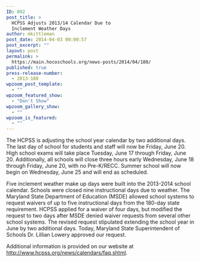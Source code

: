 ```yaml
---
ID: 892
post_title: >
  HCPSS Adjusts 2013/14 Calendar Due to
  Inclement Weather Days
author: mkittleman
post_date: 2014-04-03 00:00:57
post_excerpt: ""
layout: post
permalink: >
  https://main.hocoschools.org/news-posts/2014/04/180/
published: true
press-release-number:
  - 2013-180
wpzoom_post_template:
  - ""
wpzoom_featured_show:
  - "Don't Show"
wpzoom_gallery_show:
  - ""
wpzoom_is_featured:
  - ""
---
```

The HCPSS is adjusting the school year calendar by two additional days. The last day of school for students and staff will now be Friday, June 20. High school exams will take place Tuesday, June 17 through Friday, June 20. Additionally, all schools will close three hours early Wednesday, June 18 through Friday, June 20, with no Pre-K/RECC. Summer school will now begin on Wednesday, June 25 and will end as scheduled.

Five inclement weather make up days were built into the 2013-2014 school calendar. Schools were closed nine instructional days due to weather. The Maryland State Department of Education (MSDE) allowed school systems to request waivers of up to five instructional days from the 180-day state requirement. HCPSS applied for a waiver of four days, but modified the request to two days after MSDE denied waiver requests from several other school systems. The revised request stipulated extending the school year in June by two additional days. Today, Maryland State Superintendent of Schools Dr. Lillian Lowery approved our request.

Additional information is provided on our website at <a href="http://www.hcpss.org/news/calendars/faq.shtml">http://www.hcpss.org/news/calendars/faq.shtml</a>.